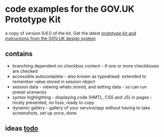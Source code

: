 # code examples for the GOV.UK Prototype Kit

a copy of version 9.6.0 of the kit.  Get the latest [prototype kit and instructions from the GOV.UK design system](https://design-system.service.gov.uk/get-started/prototyping/)


## contains

- branching dependent on checkbox content - if one or more checkboxes are checked
- accessible autocomplete - also known as typeahead.  extended to remember value stored in session object
- session data - viewing whats stored, and setting data - so can run preset scenarios
- syntax highlighting - displaying code (HMTL, CSS and JS) in pages - nicely presented, no fuss, ready to copy
- dynamic gallery - gallery of your service/app without having to take screenshots.  set up once, done.


## ideas [todo](todo.txt)
